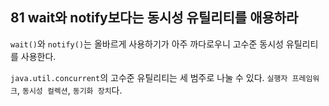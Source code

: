 ## 81 wait와 notify보다는 동시성 유틸리티를 애용하라

`wait()`와 `notify()`는 올바르게 사용하기가 아주 까다로우니 고수준 동시성 유틸리티를 사용한다.

`java.util.concurrent`의 고수준 유틸리티는 세 범주로 나눌 수 있다. `실행자 프레임워크`, `동시성 컬렉션`, `동기화 장치`다.